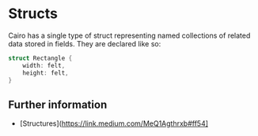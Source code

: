 # Structs

Cairo has a single type of struct representing named collections of related data stored in fields.
They are declared like so:

```rust
struct Rectangle {
    width: felt,
    height: felt,
}
```

## Further information

- [Structures](https://link.medium.com/MeQ1Agthrxb#ff54]
